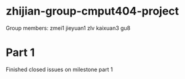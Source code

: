# zhijian-group-cmput404-project
Group members:
zmei1
jieyuan1
zlv
kaixuan3
gu8

# Part 1
Finished closed issues on milestone part 1
